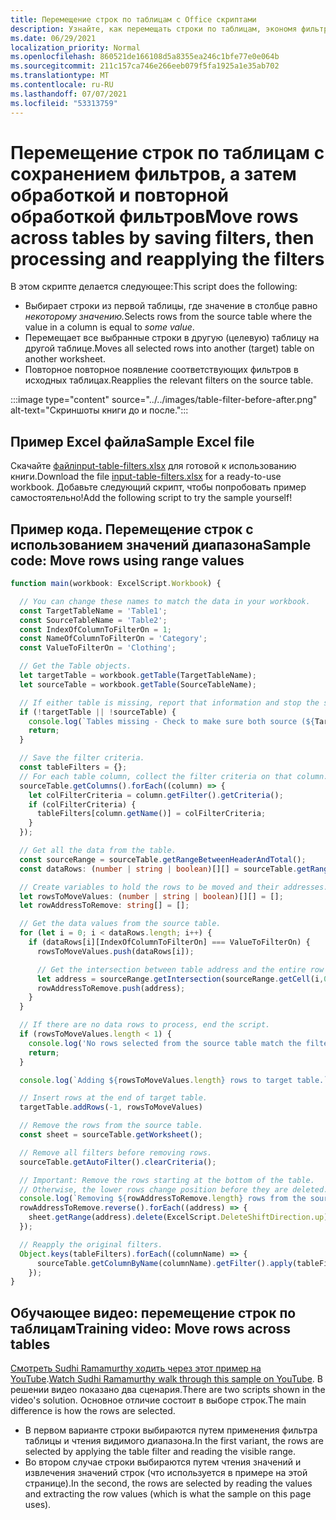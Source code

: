 ```yaml
---
title: Перемещение строк по таблицам с Office скриптами
description: Узнайте, как перемещать строки по таблицам, экономя фильтры, а затем обрабатывая и повторно примыкая к фильтрам.
ms.date: 06/29/2021
localization_priority: Normal
ms.openlocfilehash: 860521de166108d5a8355ea246c1bfe77e0e064b
ms.sourcegitcommit: 211c157ca746e266eeb079f5fa1925a1e35ab702
ms.translationtype: MT
ms.contentlocale: ru-RU
ms.lasthandoff: 07/07/2021
ms.locfileid: "53313759"
---
```

# <a name="move-rows-across-tables-by-saving-filters-then-processing-and-reapplying-the-filters"></a><span data-ttu-id="3f783-103">Перемещение строк по таблицам с сохранением фильтров, а затем обработкой и повторной обработкой фильтров</span><span class="sxs-lookup"><span data-stu-id="3f783-103">Move rows across tables by saving filters, then processing and reapplying the filters</span></span>

<span data-ttu-id="3f783-104">В этом скрипте делается следующее:</span><span class="sxs-lookup"><span data-stu-id="3f783-104">This script does the following:</span></span>

* <span data-ttu-id="3f783-105">Выбирает строки из первой таблицы, где значение в столбце равно _некоторому значению._</span><span class="sxs-lookup"><span data-stu-id="3f783-105">Selects rows from the source table where the value in a column is equal to _some value_.</span></span>
* <span data-ttu-id="3f783-106">Перемещает все выбранные строки в другую (целевую) таблицу на другой таблице.</span><span class="sxs-lookup"><span data-stu-id="3f783-106">Moves all selected rows into another (target) table on another worksheet.</span></span>
* <span data-ttu-id="3f783-107">Повторное повторное появление соответствующих фильтров в исходных таблицах.</span><span class="sxs-lookup"><span data-stu-id="3f783-107">Reapplies the relevant filters on the source table.</span></span>

:::image type="content" source="../../images/table-filter-before-after.png" alt-text="Скриншоты книги до и после.":::

## <a name="sample-excel-file"></a><span data-ttu-id="3f783-109">Пример Excel файла</span><span class="sxs-lookup"><span data-stu-id="3f783-109">Sample Excel file</span></span>

<span data-ttu-id="3f783-110">Скачайте <a href="input-table-filters.xlsx"> файлinput-table-filters.xlsx</a> для готовой к использованию книги.</span><span class="sxs-lookup"><span data-stu-id="3f783-110">Download the file <a href="input-table-filters.xlsx">input-table-filters.xlsx</a> for a ready-to-use workbook.</span></span> <span data-ttu-id="3f783-111">Добавьте следующий скрипт, чтобы попробовать пример самостоятельно!</span><span class="sxs-lookup"><span data-stu-id="3f783-111">Add the following script to try the sample yourself!</span></span>

## <a name="sample-code-move-rows-using-range-values"></a><span data-ttu-id="3f783-112">Пример кода. Перемещение строк с использованием значений диапазона</span><span class="sxs-lookup"><span data-stu-id="3f783-112">Sample code: Move rows using range values</span></span>

```TypeScript
function main(workbook: ExcelScript.Workbook) {

  // You can change these names to match the data in your workbook.
  const TargetTableName = 'Table1';
  const SourceTableName = 'Table2';
  const IndexOfColumnToFilterOn = 1;
  const NameOfColumnToFilterOn = 'Category';
  const ValueToFilterOn = 'Clothing';

  // Get the Table objects.
  let targetTable = workbook.getTable(TargetTableName);
  let sourceTable = workbook.getTable(SourceTableName);

  // If either table is missing, report that information and stop the script.
  if (!targetTable || !sourceTable) {
    console.log(`Tables missing - Check to make sure both source (${TargetTableName}) and target table (${SourceTableName}) are present before running the script. `);
    return;
  }

  // Save the filter criteria.
  const tableFilters = {};
  // For each table column, collect the filter criteria on that column.
  sourceTable.getColumns().forEach((column) => {
    let colFilterCriteria = column.getFilter().getCriteria();
    if (colFilterCriteria) {
      tableFilters[column.getName()] = colFilterCriteria;
    }
  });

  // Get all the data from the table.
  const sourceRange = sourceTable.getRangeBetweenHeaderAndTotal();
  const dataRows: (number | string | boolean)[][] = sourceTable.getRangeBetweenHeaderAndTotal().getValues();

  // Create variables to hold the rows to be moved and their addresses.
  let rowsToMoveValues: (number | string | boolean)[][] = [];
  let rowAddressToRemove: string[] = [];

  // Get the data values from the source table.
  for (let i = 0; i < dataRows.length; i++) { 
    if (dataRows[i][IndexOfColumnToFilterOn] === ValueToFilterOn) {
      rowsToMoveValues.push(dataRows[i]);

      // Get the intersection between table address and the entire row where we found the match. This provides the address of the range to remove.
      let address = sourceRange.getIntersection(sourceRange.getCell(i,0).getEntireRow()).getAddress();
      rowAddressToRemove.push(address);
    }
  }

  // If there are no data rows to process, end the script.
  if (rowsToMoveValues.length < 1) {
    console.log('No rows selected from the source table match the filter criteria.');
    return;
  }

  console.log(`Adding ${rowsToMoveValues.length} rows to target table.`);

  // Insert rows at the end of target table.
  targetTable.addRows(-1, rowsToMoveValues)

  // Remove the rows from the source table.
  const sheet = sourceTable.getWorksheet();

  // Remove all filters before removing rows.
  sourceTable.getAutoFilter().clearCriteria();

  // Important: Remove the rows starting at the bottom of the table.
  // Otherwise, the lower rows change position before they are deleted.
  console.log(`Removing ${rowAddressToRemove.length} rows from the source table.`);
  rowAddressToRemove.reverse().forEach((address) => {
    sheet.getRange(address).delete(ExcelScript.DeleteShiftDirection.up);
  });

  // Reapply the original filters. 
  Object.keys(tableFilters).forEach((columnName) => {
      sourceTable.getColumnByName(columnName).getFilter().apply(tableFilters[columnName]);
    });
}
```

## <a name="training-video-move-rows-across-tables"></a><span data-ttu-id="3f783-113">Обучающее видео: перемещение строк по таблицам</span><span class="sxs-lookup"><span data-stu-id="3f783-113">Training video: Move rows across tables</span></span>

<span data-ttu-id="3f783-114">[Смотреть Sudhi Ramamurthy ходить через этот пример на YouTube](https://youtu.be/_3t3Pk4i2L0).</span><span class="sxs-lookup"><span data-stu-id="3f783-114">[Watch Sudhi Ramamurthy walk through this sample on YouTube](https://youtu.be/_3t3Pk4i2L0).</span></span> <span data-ttu-id="3f783-115">В решении видео показано два сценария.</span><span class="sxs-lookup"><span data-stu-id="3f783-115">There are two scripts shown in the video's solution.</span></span> <span data-ttu-id="3f783-116">Основное отличие состоит в выборе строк.</span><span class="sxs-lookup"><span data-stu-id="3f783-116">The main difference is how the rows are selected.</span></span>

* <span data-ttu-id="3f783-117">В первом варианте строки выбираются путем применения фильтра таблицы и чтения видимого диапазона.</span><span class="sxs-lookup"><span data-stu-id="3f783-117">In the first variant, the rows are selected by applying the table filter and reading the visible range.</span></span>
* <span data-ttu-id="3f783-118">Во втором случае строки выбираются путем чтения значений и извлечения значений строк (что используется в примере на этой странице).</span><span class="sxs-lookup"><span data-stu-id="3f783-118">In the second, the rows are selected by reading the values and extracting the row values (which is what the sample on this page uses).</span></span>
